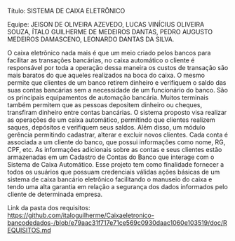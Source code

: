Título: SISTEMA DE CAIXA ELETRÔNICO

Equipe: JEISON DE OLIVEIRA AZEVEDO, LUCAS VINÍCIUS OLIVEIRA SOUZA, ÍTALO GUILHERME DE MEDEIROS DANTAS, PEDRO AUGUSTO MEDEIROS DAMASCENO, LEONARDO DANTAS DA SILVA.

  O caixa eletrônico nada mais é que um meio criado pelos bancos para facilitar as transações bancárias, no caixa automático o cliente é responsável por toda a operação dessa maneira os custos de transação são mais baratos do que aqueles realizados na boca do caixa. O mesmo permite que clientes de um banco retirem dinheiro e verifiquem o saldo das suas contas bancárias sem a necessidade de um funcionário do banco. São os principais equipamentos de automação bancária. Muitos terminais também permitem que as pessoas depositem dinheiro ou cheques, transfiram dinheiro entre contas bancárias. 
  O sistema proposto visa realizar as operações de um caixa automático, permitindo que clientes realizem saques, depósitos e verifiquem seus saldos. Além disso, um módulo gerência permitindo cadastrar, alterar e excluir novos clientes. Cada conta é associada a um cliente do banco, que possui informações como nome, RG, CPF, etc. As informações adicionais sobre as contas e seus clientes estão armazenadas em um Cadastro de Contas do Banco que interage com o Sistema de Caixa Automático. 
  Esse projeto tem como finalidade fornecer a todos os usuários que possuam credenciais válidas ações básicas de um sistema de caixa bancário eletrônico facilitando o manuseio do caixa e tendo uma alta garantia em relação a segurança dos dados informados pelo cliente de determinada empresa.

Link da pasta dos requisitos: https://github.com/italoguilherme/Caixaeletronico-bancodedados-/blob/e79aac31f717e71ce569c0930daac1060e103519/doc/REQUISITOS.md
